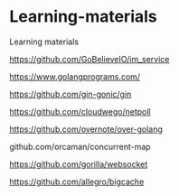 # Learning-materials
Learning materials

https://github.com/GoBelieveIO/im_service

https://www.golangprograms.com/

https://github.com/gin-gonic/gin

https://github.com/cloudwego/netpoll

https://github.com/overnote/over-golang

github.com/orcaman/concurrent-map

https://github.com/gorilla/websocket

https://github.com/allegro/bigcache
